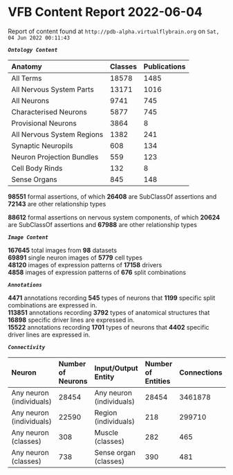 
VFB Content Report 2022-06-04
=============================


Report of content found at ``http://pdb-alpha.virtualflybrain.org`` on ``Sat, 04 Jun 2022 00:11:43``  
  
***``Ontology Content``***  

|Anatomy|Classes|Publications|
| :--- | :--- | :--- |
|All Terms|18578|1485|
|All Nervous System Parts|13171|1016|
|All Neurons|9741|745|
|Characterised Neurons|5877|745|
|Provisional Neurons|3864|8|
|All Nervous System Regions|1382|241|
|Synaptic Neuropils|608|134|
|Neuron Projection Bundles|559|123|
|Cell Body Rinds|132|8|
|Sense Organs|845|148|
  
  
**98551** formal assertions, of which **26408** are SubClassOf assertions and **72143** are other relationship types  
  
**88612** formal assertions on nervous system components, of which **20624** are SubClassOf assertions and **67988** are other relationship types  
  
***``Image Content``***  
  
**167645** total images from **98** datasets  
**69891** single neuron images of **5779** cell types  
**48120** images of expression patterns of **17158** drivers  
**4858** images of expression patterns of **676** split combinations  
  
***``Annotations``***  
  
**4471** annotations recording **545** types of neurons that **1199** specific split combinations are expressed in.  
**113851** annotations recording **3792** types of anatomical structures that **16898** specific driver lines are expressed in.  
**15522** annotations recording **1701** types of neurons that **4402** specific driver lines are expressed in.  
  
***``Connectivity``***  

|Neuron|Number of Neurons|Input/Output Entity|Number of Entities|Connections|
| :--- | :--- | :--- | :--- | :--- |
|Any neuron (individuals)|28454|Any neuron (individuals)|28454|3461878|
|Any neuron (individuals)|22590|Region (individuals)|218|299710|
|Any neuron (classes)|308|Muscle (classes)|282|465|
|Any neuron (classes)|738|Sense organ (classes)|390|481|
  
